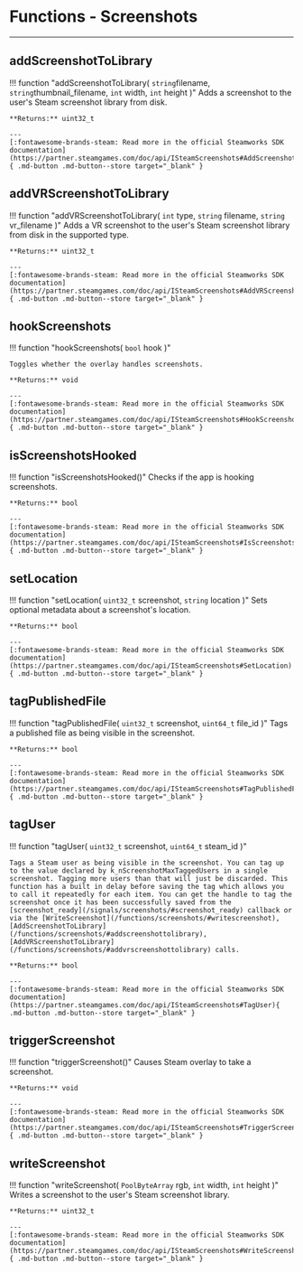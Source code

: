 # Functions - Screenshots

------

## addScreenshotToLibrary

!!! function "addScreenshotToLibrary( ```string```filename, ```string```thumbnail_filename, ```int``` width, ```int``` height )"
    Adds a screenshot to the user's Steam screenshot library from disk. 

    **Returns:** uint32_t

    ---
    [:fontawesome-brands-steam: Read more in the official Steamworks SDK documentation](https://partner.steamgames.com/doc/api/ISteamScreenshots#AddScreenshotToLibrary){ .md-button .md-button--store target="_blank" }

## addVRScreenshotToLibrary

!!! function "addVRScreenshotToLibrary( ```int``` type, ```string``` filename, ```string``` vr_filename )"
    Adds a VR screenshot to the user's Steam screenshot library from disk in the supported type. 

    **Returns:** uint32_t

    ---
    [:fontawesome-brands-steam: Read more in the official Steamworks SDK documentation](https://partner.steamgames.com/doc/api/ISteamScreenshots#AddVRScreenshotToLibrary){ .md-button .md-button--store target="_blank" }

## hookScreenshots

!!! function "hookScreenshots( ```bool``` hook )"

    Toggles whether the overlay handles screenshots. 

    **Returns:** void

    ---
    [:fontawesome-brands-steam: Read more in the official Steamworks SDK documentation](https://partner.steamgames.com/doc/api/ISteamScreenshots#HookScreenshots){ .md-button .md-button--store target="_blank" }

## isScreenshotsHooked

!!! function "isScreenshotsHooked()"
    Checks if the app is hooking screenshots. 

    **Returns:** bool

    ---
    [:fontawesome-brands-steam: Read more in the official Steamworks SDK documentation](https://partner.steamgames.com/doc/api/ISteamScreenshots#IsScreenshotsHooked){ .md-button .md-button--store target="_blank" }

## setLocation

!!! function "setLocation( ```uint32_t``` screenshot, ```string``` location )"
    Sets optional metadata about a screenshot's location.

    **Returns:** bool

    ---
    [:fontawesome-brands-steam: Read more in the official Steamworks SDK documentation](https://partner.steamgames.com/doc/api/ISteamScreenshots#SetLocation){ .md-button .md-button--store target="_blank" }

## tagPublishedFile

!!! function "tagPublishedFile( ```uint32_t``` screenshot, ```uint64_t``` file_id )"
    Tags a published file as being visible in the screenshot. 

    **Returns:** bool

    ---
    [:fontawesome-brands-steam: Read more in the official Steamworks SDK documentation](https://partner.steamgames.com/doc/api/ISteamScreenshots#TagPublishedFile){ .md-button .md-button--store target="_blank" }

## tagUser

!!! function "tagUser( ```uint32_t``` screenshot, ```uint64_t``` steam_id )"

    Tags a Steam user as being visible in the screenshot. You can tag up to the value declared by k_nScreenshotMaxTaggedUsers in a single screenshot. Tagging more users than that will just be discarded. This function has a built in delay before saving the tag which allows you to call it repeatedly for each item. You can get the handle to tag the screenshot once it has been successfully saved from the [screenshot_ready](/signals/screenshots/#screenshot_ready) callback or via the [WriteScreenshot](/functions/screenshots/#writescreenshot), [AddScreenshotToLibrary](/functions/screenshots/#addscreenshottolibrary), [AddVRScreenshotToLibrary](/functions/screenshots/#addvrscreenshottolibrary) calls. 

    **Returns:** bool

    ---
    [:fontawesome-brands-steam: Read more in the official Steamworks SDK documentation](https://partner.steamgames.com/doc/api/ISteamScreenshots#TagUser){ .md-button .md-button--store target="_blank" }

## triggerScreenshot

!!! function "triggerScreenshot()"
    Causes Steam overlay to take a screenshot.

    **Returns:** void

    ---
    [:fontawesome-brands-steam: Read more in the official Steamworks SDK documentation](https://partner.steamgames.com/doc/api/ISteamScreenshots#TriggerScreenshot){ .md-button .md-button--store target="_blank" }

## writeScreenshot

!!! function "writeScreenshot( ```PoolByteArray``` rgb, ```int``` width, ```int``` height )"
    Writes a screenshot to the user's Steam screenshot library. 

    **Returns:** uint32_t

    ---
    [:fontawesome-brands-steam: Read more in the official Steamworks SDK documentation](https://partner.steamgames.com/doc/api/ISteamScreenshots#WriteScreenshot){ .md-button .md-button--store target="_blank" }
